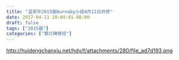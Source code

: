 ```yaml
---
title: "温哥华2015届Burnaby小组4月11日共修"
date: 2017-04-11 20:04:01-08:00
draft: false
tags: ["2015届"]
categories: ["慧灯禅修班"]
---
```

http://huidengchanxiu.net/hdv/f/attachments/280/file_ad7d193.png
